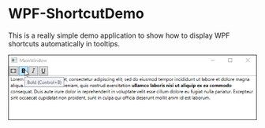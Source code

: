 # WPF-ShortcutDemo

This is a really simple demo application to show how to display WPF shortcuts automatically in tooltips.

![screenshot](shortcutdemo.png)